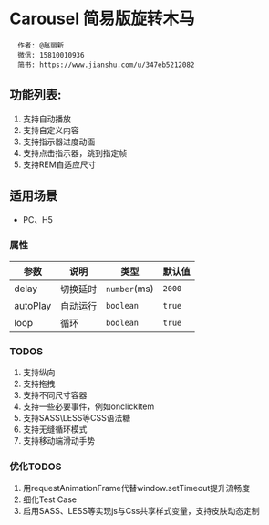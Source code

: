 # Carousel 简易版旋转木马

```
  作者: @赵丽新
  微信: 15810010936 
  简书: https://www.jianshu.com/u/347eb5212082
```
## 功能列表: 
1. 支持自动播放
2. 支持自定义内容
3. 支持指示器进度动画
4. 支持点击指示器，跳到指定帧
5. 支持REM自适应尺寸

## 适用场景
- PC、H5

### 属性

| 参数           | 说明          | 类型                              | 默认值  |
| -------------- | ------------- |--------------------------------- | ------- |
| delay          | 切换延时  | `number`(ms)                         | `2000` |
| autoPlay       | 自动运行     | `boolean`                         | `true` |
| loop           | 循环         | `boolean`                         | `true` |



### TODOS
1. 支持纵向
2. 支持拖拽
3. 支持不同尺寸容器
4. 支持一些必要事件，例如onclickItem
5. 支持SASS\LESS等CSS语法糖
6. 支持无缝循环模式
7. 支持移动端滑动手势

### 优化TODOS
1. 用requestAnimationFrame代替window.setTimeout提升流畅度
2. 细化Test Case
3. 启用SASS、LESS等实现js与Css共享样式变量，支持皮肤动态定制
